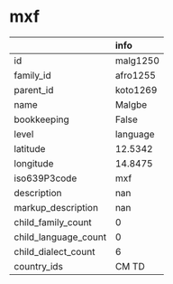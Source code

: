 # mxf
|                      | info     |
|:---------------------|:---------|
| id                   | malg1250 |
| family_id            | afro1255 |
| parent_id            | koto1269 |
| name                 | Malgbe   |
| bookkeeping          | False    |
| level                | language |
| latitude             | 12.5342  |
| longitude            | 14.8475  |
| iso639P3code         | mxf      |
| description          | nan      |
| markup_description   | nan      |
| child_family_count   | 0        |
| child_language_count | 0        |
| child_dialect_count  | 6        |
| country_ids          | CM TD    |